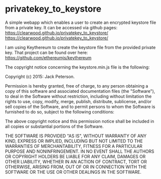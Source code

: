 # privatekey_to_keystore
A simple webapp which enables a user to create an encrypted keystore file from a private key.
It can be accessed via github pages: https://clearwood.github.io/privatekey_to_keystore/
https://clearwood.github.io/privatekey_to_keystore/

I am using Keythereum to create the keystore file from the provided private key.
That project can be found over here: https://github.com/ethereumjs/keythereum

The copyright notice concerning the keystore.min.js file is the following:

Copyright (c) 2015: Jack Peterson.

Permission is hereby granted, free of charge, to any person obtaining
a copy of this software and associated documentation files (the
"Software"), to deal in the Software without restriction, including
without limitation the rights to use, copy, modify, merge, publish,
distribute, sublicense, and/or sell copies of the Software, and to
permit persons to whom the Software is furnished to do so, subject to
the following conditions:

The above copyright notice and this permission notice shall be
included in all copies or substantial portions of the Software.

THE SOFTWARE IS PROVIDED "AS IS", WITHOUT WARRANTY OF ANY KIND,
EXPRESS OR IMPLIED, INCLUDING BUT NOT LIMITED TO THE WARRANTIES OF
MERCHANTABILITY, FITNESS FOR A PARTICULAR PURPOSE AND NONINFRINGEMENT.
IN NO EVENT SHALL THE AUTHORS OR COPYRIGHT HOLDERS BE LIABLE FOR ANY
CLAIM, DAMAGES OR OTHER LIABILITY, WHETHER IN AN ACTION OF CONTRACT,
TORT OR OTHERWISE, ARISING FROM, OUT OF OR IN CONNECTION WITH THE
SOFTWARE OR THE USE OR OTHER DEALINGS IN THE SOFTWARE.
